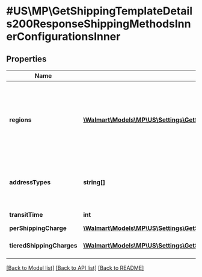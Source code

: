 # #US\MP\GetShippingTemplateDetails200ResponseShippingMethodsInnerConfigurationsInner

## Properties

Name | Type | Description | Notes
------------ | ------------- | ------------- | -------------
**regions** | [**\Walmart\Models\MP\US\Settings\GetShippingTemplateDetails200ResponseShippingMethodsInnerConfigurationsInnerRegionsInner[]**](GetShippingTemplateDetails200ResponseShippingMethodsInnerConfigurationsInnerRegionsInner.md) | Supported Regions includes 48 State Street, 48 State – Street Po Box/Street, AK and HI – Street etc |
**addressTypes** | **string[]** | Supported address types like PO_BOX STREET MILITARY |
**transitTime** | **int** | Time in transit |
**perShippingCharge** | [**\Walmart\Models\MP\US\Settings\GetShippingTemplateDetails200ResponseShippingMethodsInnerConfigurationsInnerPerShippingCharge**](GetShippingTemplateDetails200ResponseShippingMethodsInnerConfigurationsInnerPerShippingCharge.md) |  | [optional]
**tieredShippingCharges** | [**\Walmart\Models\MP\US\Settings\GetShippingTemplateDetails200ResponseShippingMethodsInnerConfigurationsInnerTieredShippingChargesInner[]**](GetShippingTemplateDetails200ResponseShippingMethodsInnerConfigurationsInnerTieredShippingChargesInner.md) | Tiered Shipping Charges | [optional]


[[Back to Model list]](../) [[Back to API list]](../../Api/US/MP) [[Back to README]](../../README.md)
